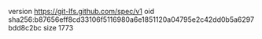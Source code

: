 version https://git-lfs.github.com/spec/v1
oid sha256:b87656eff8cd33106f5116980a6e1851120a04795e2c42dd0b5a6297bdd8c2bc
size 1773
